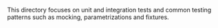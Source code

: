 This directory focuses on unit and integration tests and common testing patterns such as mocking, parametrizations and fixtures.
